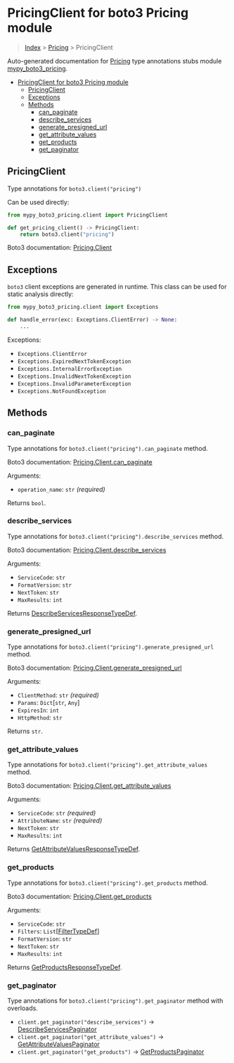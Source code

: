 # PricingClient for boto3 Pricing module

> [Index](..) > [Pricing](.) > PricingClient

Auto-generated documentation for
[Pricing](https://boto3.amazonaws.com/v1/documentation/api/latest/reference/services/pricing.html#Pricing)
type annotations stubs module
[mypy_boto3_pricing](https://pypi.org/project/mypy-boto3-pricing/).

- [PricingClient for boto3 Pricing module](#pricingclient-for-boto3-pricing-module)
  - [PricingClient](#pricingclient)
  - [Exceptions](#exceptions)
  - [Methods](#methods)
    - [can_paginate](#can_paginate)
    - [describe_services](#describe_services)
    - [generate_presigned_url](#generate_presigned_url)
    - [get_attribute_values](#get_attribute_values)
    - [get_products](#get_products)
    - [get_paginator](#get_paginator)

## PricingClient

Type annotations for `boto3.client("pricing")`

Can be used directly:

```python
from mypy_boto3_pricing.client import PricingClient

def get_pricing_client() -> PricingClient:
    return boto3.client("pricing")
```

Boto3 documentation:
[Pricing.Client](https://boto3.amazonaws.com/v1/documentation/api/latest/reference/services/pricing.html#Pricing.Client)

## Exceptions

`boto3` client exceptions are generated in runtime. This class can be used for
static analysis directly:

```python
from mypy_boto3_pricing.client import Exceptions

def handle_error(exc: Exceptions.ClientError) -> None:
    ...
```

Exceptions:

- `Exceptions.ClientError`
- `Exceptions.ExpiredNextTokenException`
- `Exceptions.InternalErrorException`
- `Exceptions.InvalidNextTokenException`
- `Exceptions.InvalidParameterException`
- `Exceptions.NotFoundException`

## Methods

### can_paginate

Type annotations for `boto3.client("pricing").can_paginate` method.

Boto3 documentation:
[Pricing.Client.can_paginate](https://boto3.amazonaws.com/v1/documentation/api/latest/reference/services/pricing.html#Pricing.Client.can_paginate)

Arguments:

- `operation_name`: `str` *(required)*

Returns `bool`.

### describe_services

Type annotations for `boto3.client("pricing").describe_services` method.

Boto3 documentation:
[Pricing.Client.describe_services](https://boto3.amazonaws.com/v1/documentation/api/latest/reference/services/pricing.html#Pricing.Client.describe_services)

Arguments:

- `ServiceCode`: `str`
- `FormatVersion`: `str`
- `NextToken`: `str`
- `MaxResults`: `int`

Returns
[DescribeServicesResponseTypeDef](./type_defs.md#describeservicesresponsetypedef).

### generate_presigned_url

Type annotations for `boto3.client("pricing").generate_presigned_url` method.

Boto3 documentation:
[Pricing.Client.generate_presigned_url](https://boto3.amazonaws.com/v1/documentation/api/latest/reference/services/pricing.html#Pricing.Client.generate_presigned_url)

Arguments:

- `ClientMethod`: `str` *(required)*
- `Params`: `Dict`\[`str`, `Any`\]
- `ExpiresIn`: `int`
- `HttpMethod`: `str`

Returns `str`.

### get_attribute_values

Type annotations for `boto3.client("pricing").get_attribute_values` method.

Boto3 documentation:
[Pricing.Client.get_attribute_values](https://boto3.amazonaws.com/v1/documentation/api/latest/reference/services/pricing.html#Pricing.Client.get_attribute_values)

Arguments:

- `ServiceCode`: `str` *(required)*
- `AttributeName`: `str` *(required)*
- `NextToken`: `str`
- `MaxResults`: `int`

Returns
[GetAttributeValuesResponseTypeDef](./type_defs.md#getattributevaluesresponsetypedef).

### get_products

Type annotations for `boto3.client("pricing").get_products` method.

Boto3 documentation:
[Pricing.Client.get_products](https://boto3.amazonaws.com/v1/documentation/api/latest/reference/services/pricing.html#Pricing.Client.get_products)

Arguments:

- `ServiceCode`: `str`
- `Filters`: `List`\[[FilterTypeDef](./type_defs.md#filtertypedef)\]
- `FormatVersion`: `str`
- `NextToken`: `str`
- `MaxResults`: `int`

Returns
[GetProductsResponseTypeDef](./type_defs.md#getproductsresponsetypedef).

### get_paginator

Type annotations for `boto3.client("pricing").get_paginator` method with
overloads.

- `client.get_paginator("describe_services")` ->
  [DescribeServicesPaginator](./paginators.md#describeservicespaginator)
- `client.get_paginator("get_attribute_values")` ->
  [GetAttributeValuesPaginator](./paginators.md#getattributevaluespaginator)
- `client.get_paginator("get_products")` ->
  [GetProductsPaginator](./paginators.md#getproductspaginator)
